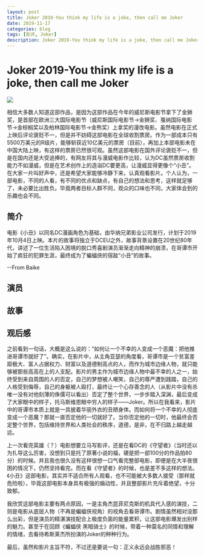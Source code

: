 ```yaml
---
layout: post
title: Joker 2019-You think my life is a joke, then call me Joker
date: 2019-11-17
categories: blog
tags: [影评, Joker]
description: Joker 2019-You think my life is a joke, then call me Joker
---
```


# Joker 2019-You think my life is a joke, then call me Joker

![](https://img3.doubanio.com/view/thing_review/l/public/3476602.webp)

相信大多数人知道这部作品，是因为这部作品在今年的威尼斯电影节拿下了金狮奖，是首部在欧洲三大国际电影节（威尼斯国际电影节->金狮奖、戛纳国际电影节->金棕榈奖以及柏林国际电影节->金熊奖）上拿奖的漫改电影。虽然电影在正式上映后评论褒贬不一，但是并不妨碍这部电影在全球收割票房。作为一部成本只有5500万美元的R级片，能够斩获近10亿美元的票房（目前），再加上本部电影未在中国大陆上映，有这样的票房已然很可观。虽然这部电影在国外评论褒贬不一，但是在国内还是大受追捧的，有网友将其与漫威电影作比较，认为DC虽然票房收割能力不如漫威，但是在艺术创作上的造诣DC要更高，让漫威显得更像个“小丑”。在大家一片叫好声中，还是希望大家能够冷静下来，认真观看影片。个人认为，一部电影，不同的人看，有不同的优点和缺点，有自己的想法和思考，这样就足够了，未必要比出胜负。毕竟两者目标人群不同，观众的口味也不同，大家体会到的乐趣也会不同。

## 简介

电影《小丑》以同名DC漫画角色为基础，由华纳兄弟影业公司发行，计划于2019年10月4日上映。本片的故事将独立于DCEU之外，故事背景设置在20世纪80年代，讲述了一位生活陷入困境的脱口秀喜剧演员渐渐走向精神的崩溃，在哥谭市开始了疯狂的犯罪生涯，最终成为了蝙蝠侠的宿敌“小丑”的故事。

\-\-From Baike

## 演员

## 故事


## 观后感

之前看到一句话，大概是这么说的：“如何让一个不幸的人变成一个恶魔：把他推进哥谭市就好了”。确实，在影片中，从主角亚瑟的角度看，哥谭市是一个贫富差距极大、富人占据权力、财富以及道德制高点的人，而作为城市边缘人物，就只能够被那些高高在上的人支配。影片的男主作为城市边缘人物中最不幸的人之一，始终受到来自周围的人的否定，自己的梦想被人嘲笑，自己的尊严遭到践踏，自己的人格受到侮辱，自己的身躯被人殴打，最终让一个心存善念的人（从影片中没有杀唯一没有对他刻薄的侏儒可以看出）否定了整个世界，一步步踏入深渊，最后变成了大家眼中的样子，托马斯维恩眼中穷人的样子——Joker。所以在我看来，影片中的哥谭市本质上就是一具披着华丽外衣的丑陋身体。而如何将一个不幸的人彻底变成一个恶魔？那就一直否定他的一切就好了。当你否定他的一切时，他最终会否定整个世界，包括维持世界和人类社会的秩序，道德，是非，在不归路上越走越远。

上一次看完英雄（？）电影想要立马写影评，还是在看DC的《守望者》（当时还以为扎导这么厉害，没想到只是托了原著小说的福，硬是把一部100分的作品拍80分）的时候。并且我也很久没有这样很想一口气看完整部电影，即便是在大半夜很困的情况下，仍然坚持看完。而在看《守望者》的时候，也是差不多这样的想法。《小丑》这部电影，其实并不适合所有人观看，也不可能被大多数人接受（那样就危险啦），毕竟这部电影本身具有极强的煽动性，并且整部影片充斥着绝望，十分致郁。

我欣赏这部电影主要有两点原因，一是主角杰昆菲尼克斯的机具代入感的演技，二则是电影从底层人物（不再是蝙蝠侠视角）的视角去看哥谭市。剧情虽然相对没那么出彩，但是演员的精湛演技配合上极度负面的能量累积，让这部电影爆发出别样的魅力。甚至于在回顾《蝙蝠侠 黑暗骑士》的时候，带着一种莫名的同情和理解的情绪，去看待希斯莱杰所扮演的Joker的种种行为。

最后，虽然和影片主旨不符，不过还是要说一句：正义永远会战胜邪恶！